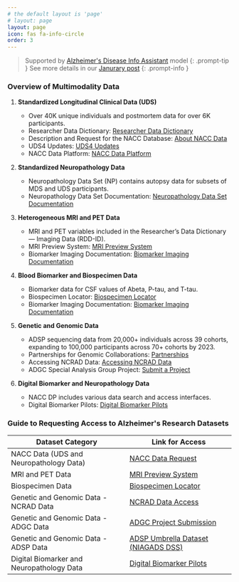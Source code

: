 ```yaml
---
# the default layout is 'page'
# layout: page
layout: page
icon: fas fa-info-circle
order: 3
---
```


> Supported by  [Alzheimer's Disease Info Assistant](https://chat.openai.com/g/g-7kFSx5kWc-alzheimer-s-disease-info-assistant) model
{: .prompt-tip }
> See more details in our [Janurary post](/AIM-AI/posts/janurary-gpt/) 
{: .prompt-info }

### Overview of Multimodality Data

1. **Standardized Longitudinal Clinical Data (UDS)**
   - Over 40K unique individuals and postmortem data for over 6K participants.
   - Researcher Data Dictionary: [Researcher Data Dictionary](https://files.alz.washington.edu/documentation/uds3-rdd.pdf)
   - Description and Request for the NACC Database: [About NACC Data](https://naccdata.org/requesting-data/nacc-data)
   - UDS4 Updates: [UDS4 Updates](https://naccdata.org/nacc-collaborations/uds4-updates)
   - NACC Data Platform: [NACC Data Platform](https://naccdata.org/adrc-resources/nacc-data-platform)

2. **Standardized Neuropathology Data**
   - Neuropathology Data Set (NP) contains autopsy data for subsets of MDS and UDS participants.
   - Neuropathology Data Set Documentation: [Neuropathology Data Set Documentation](https://naccdata.org/data-collection/forms-documentation/np-11)

3. **Heterogeneous MRI and PET Data**
   - MRI and PET variables included in the Researcher’s Data Dictionary — Imaging Data (RDD-ID).
   - MRI Preview System: [MRI Preview System](https://naccdata.org/requesting-data/mri-previews)
   - Biomarker Imaging Documentation: [Biomarker Imaging Documentation](https://naccdata.org/data-collection/forms-documentation/biomarker-imaging)

4. **Blood Biomarker and Biospecimen Data**
   - Biomarker data for CSF values of Abeta, P-tau, and T-tau.
   - Biospecimen Locator: [Biospecimen Locator](https://naccdata.org/requesting-data/biospecimen-locator)
   - Biomarker Imaging Documentation: [Biomarker Imaging Documentation](https://naccdata.org/data-collection/forms-documentation/biomarker-imaging)

5. **Genetic and Genomic Data**
   - ADSP sequencing data from 20,000+ individuals across 39 cohorts, expanding to 100,000 participants across 70+ cohorts by 2023.
   - Partnerships for Genomic Collaborations: [Partnerships](https://naccdata.org/nacc-collaborations/partnerships)
   - Accessing NCRAD Data: [Accessing NCRAD Data](https://www.ncrad.org/accessing_data.html)
   - ADGC Special Analysis Group Project: [Submit a Project](https://www.adgenetics.org/content/submit-adgc-special-analysis-group-project-sag)

6. **Digital Biomarker and Neuropathology Data**
   - NACC DP includes various data search and access interfaces.
   - Digital Biomarker Pilots: [Digital Biomarker Pilots](https://naccdata.org/nacc-collaborations/digital-biomarker-pilots)


### Guide to Requesting Access to Alzheimer's Research Datasets

| Dataset Category | Link for Access |
| --- | --- |
| NACC Data (UDS and Neuropathology Data) | [NACC Data Request](https://naccdata.org/requesting-data/nacc-data) |
| MRI and PET Data | [MRI Preview System](https://naccdata.org/requesting-data/mri-previews) |
| Biospecimen Data | [Biospecimen Locator](https://naccdata.org/requesting-data/biospecimen-locator) |
| Genetic and Genomic Data - NCRAD Data | [NCRAD Data Access](https://www.ncrad.org/accessing_data.html) |
| Genetic and Genomic Data - ADGC Data | [ADGC Project Submission](https://www.adgenetics.org/content/submit-adgc-special-analysis-group-project-sag) |
| Genetic and Genomic Data - ADSP Data | [ADSP Umbrella Dataset (NIAGADS DSS)](http://vmacdata.org/adsp-phc) |
| Digital Biomarker and Neuropathology Data | [Digital Biomarker Pilots](https://naccdata.org/nacc-collaborations/digital-biomarker-pilots) |

